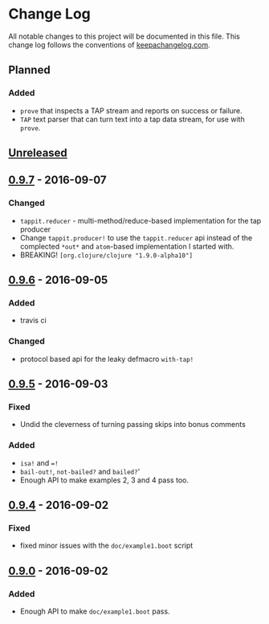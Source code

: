 # Change Log
All notable changes to this project will be documented in this file. This change log follows the conventions of [keepachangelog.com](http://keepachangelog.com/).

## Planned
### Added
- `prove` that inspects a TAP stream and reports on success or failure.
- `TAP` text parser that can turn text into a tap data stream, for use with `prove`.

## [Unreleased]

## [0.9.7] - 2016-09-07

### Changed
- `tappit.reducer` - multi-method/reduce-based implementation for the tap producer
- Change `tappit.producer!` to use the `tappit.reducer` api instead of the complected `*out*` and `atom`-based implementation I started with.
- BREAKING! `[org.clojure/clojure "1.9.0-alpha10"]`

## [0.9.6] - 2016-09-05
### Added
- travis ci
### Changed
- protocol based api for the leaky defmacro `with-tap!`

## [0.9.5] - 2016-09-03
### Fixed
- Undid the cleverness of turning passing skips into bonus comments
### Added
- `isa!` and `=!`
- `bail-out!`, `not-bailed?` and `bailed?`'
- Enough API to make examples 2, 3 and 4 pass too.

## [0.9.4] - 2016-09-02
### Fixed
- fixed minor issues with the `doc/example1.boot` script

## [0.9.0] - 2016-09-02
### Added
- Enough API to make `doc/example1.boot` pass.

[Unreleased]: https://github.com/pieterbreed/tappit/compare/tappit-0.9.7...HEAD
[0.9.7]: https://github.com/pieterbreed/tappit/compare/tappit-0.9.6...tappit-0.9.7
[0.9.6]: https://github.com/pieterbreed/tappit/compare/tappit-0.9.5...tappit-0.9.6
[0.9.5]: https://github.com/pieterbreed/tappit/compare/tappit-0.9.0...tappit-0.9.5
[0.9.4]: https://github.com/pieterbreed/tappit/compare/tappit-0.9.0...tappit-0.9.4
[0.9.0]: https://github.com/pieterbreed/tappit/compare/540aeff...tappit-0.9.0
 
